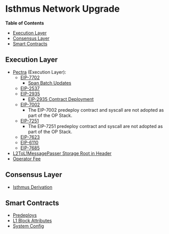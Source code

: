 # Isthmus Network Upgrade

<!-- START doctoc generated TOC please keep comment here to allow auto update -->
<!-- DON'T EDIT THIS SECTION, INSTEAD RE-RUN doctoc TO UPDATE -->
**Table of Contents**

- [Execution Layer](#execution-layer)
- [Consensus Layer](#consensus-layer)
- [Smart Contracts](#smart-contracts)

<!-- END doctoc generated TOC please keep comment here to allow auto update -->

## Execution Layer

- [Pectra](https://eips.ethereum.org/EIPS/eip-7600) (Execution Layer):
  - [EIP-7702](https://eips.ethereum.org/EIPS/eip-7702)
    - [Span Batch Updates](./derivation.md#span-batch-updates)
  - [EIP-2537](https://eips.ethereum.org/EIPS/eip-2537)
  - [EIP-2935](https://eips.ethereum.org/EIPS/eip-2935)
    - [EIP-2935 Contract Deployment](./derivation.md#eip-2935-contract-deployment)
  - [EIP-7002](https://eips.ethereum.org/EIPS/eip-7002)
    - The EIP-7002 predeploy contract and syscall are not adopted as part of the OP Stack.
  - [EIP-7251](https://eips.ethereum.org/EIPS/eip-7251)
    - The EIP-7251 predeploy contract and syscall are not adopted as part of the OP Stack.
  - [EIP-7623](https://eips.ethereum.org/EIPS/eip-7623)
  - [EIP-6110](https://eips.ethereum.org/EIPS/eip-6110)
  - [EIP-7685](https://eips.ethereum.org/EIPS/eip-7685)
- [L2ToL1MessagePasser Storage Root in Header](./exec-engine.md##l2tol1messagepasser-storage-root-in-header)
- [Operator Fee](./exec-engine.md#operator-fee)

## Consensus Layer

- [Isthmus Derivation](./derivation.md)

## Smart Contracts

- [Predeploys](./predeploys.md)
- [L1 Block Attributes](./l1-attributes.md)
- [System Config](./system-config.md)
